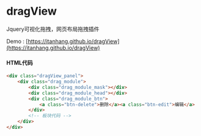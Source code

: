 # dragView
Jquery可视化拖拽，网页布局拖拽插件

Demo : [https://itanhang.github.io/dragView](https://itanhang.github.io/dragView)

#### HTML代码
``` html
<div class="dragView_panel">
    <div class="drag_module">
        <div class="drag_module_mask"></div>
        <div class="drag_module_head"></div>
        <div class="drag_module_btn">
            <a class="btn-delete">删除</a><a class="btn-edit">编辑</a>
        </div>
        <!-- 板块代码 -->
    </div>
</div>
```
